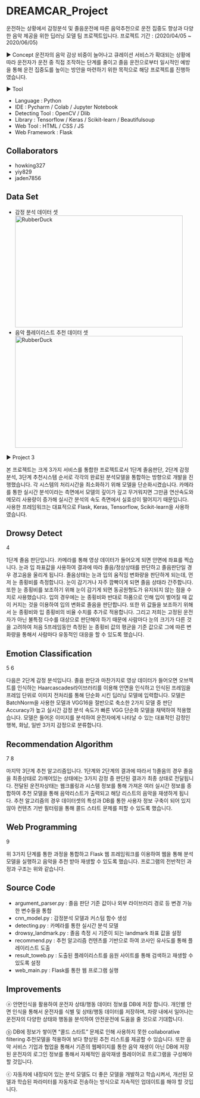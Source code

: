 # DREAMCAR_Project
운전하는 상황에서 감정분석 및 졸음운전에 따른 음악추천으로 운전 집중도 향상과 다양한 음악 제공을 위한 딥러닝 모델 팀 프로젝트입니다.
프로젝트 기간 : (2020/04/05 ~ 2020/06/05)

▶ Concept
운전자의 음악 감상 비중이 늘어나고 큐레이션 서비스가 확대되는 상황에 따라 운전자가 운전 중 직접 조작하는 단계를 줄이고 졸음 운전으로부터 일시적인 예방을 통해 운전 집중도를 높이는 방안을 마련하기 위한 목적으로 해당 프로젝트를 진행하였습니다.

▶ Tool
* Language : Python
* IDE : Pycharm / Colab / Jupyter Notebook
* Detecting Tool : OpenCV / Dlib
* Library : Tensorflow / Keras / Scikit-learn / Beautifulsoup
* Web Tool : HTML / CSS / JS
* Web Framework : Flask

## Collaborators
* howking327
* yiy829
* jaden7856

## Data Set
* 감정 분석 데이터 셋
<img src="/path/to/img.jpg" width="450px" height="300px" title="px(픽셀) 크기 설정" alt="RubberDuck"></img><br/>
* 음악 플레이리스트 추천 데이터 셋
<img src="/path/to/img.jpg" width="450px" height="300px" title="px(픽셀) 크기 설정" alt="RubberDuck"></img><br/>

▶ Project
3

본 프로젝트는 크게 3가지 서비스를 통합한 프로젝트로서 1단계 졸음판단, 2단계 감정분석, 3단계 추천시스템 순서로 각각의 완료된 분석모델을 통합하는 방향으로 개발을 진행했습니다. 각 시스템의 처리시간을 최소화하기 위해 모델을 단순화시켰습니다. 카메라를 통한 실시간 분석이라는 측면에서 모델의 깊이가 깊고 무거워지면 그만큼 연산속도와 메모리 사용량이 증가해 실시간 분석의 속도 측면에서 실효성이 떨어지기 때문입니다. 사용한 프레임워크는 대표적으로 Flask, Keras, Tensorflow, Scikit-learn을 사용하였습니다.

## Drowsy Detect
4

1단계 졸음 판단입니다. 카메라를 통해 영상 데이터가 들어오게 되면 안면에 좌표를 찍습니다. 눈과 입 좌표값을 사용하여 결과에 따라 졸음/정상상태를 판단하고 졸음판단일 경우 경고음을 울리게 됩니다. 졸음상태는 눈과 입의 움직임 변화량을 판단하게 되는데, 먼저 눈 종횡비를 측정합니다. 눈이 감기거나 자주 깜빡이게 되면 졸음 상태라 간주합니다. 또한 눈 종횡비를 보조하기 위해 눈이 감기게 되면 동공원형도가 유지되지 않는 점을 수치로 사용했습니다. 입의 경우에는 눈 종횡비와 반대로 하품으로 인해 입이 벌어질 때 값이 커지는 것을 이용하여 입의 변화로 졸음을 판단합니다. 또한 위 값들을 보조하기 위해서 눈 종횡비와 입 종횡비의 비율 수치를 추가로 적용합니다. 그리고 저희는 고정된 운전자가 아닌 불특정 다수를 대상으로 판단해야 하기 때문에 사람마다 눈의 크기가 다른 것을 고려하여 처음 5프레임동안 측정된 눈 종횡비 값의 평균을 기준 값으로 그에 따른 변화량을 통해서 사람마다 유동적인 대응을 할 수 있도록 했습니다.

## Emotion Classification
5 6

다음은 2단계 감정 분석입니다. 졸음 판단과 마찬가지로 영상 데이터가 들어오면 오브젝트를 인식하는 Haarcascades라이브러리를 이용해 안면을 인식하고 인식된 프레임을 프레임 단위로 이미지 전처리를 통해 단순화 시킨 딥러닝 모델에 입력합니다. 모델은 BatchNorm을 사용한 모델과 VGG16을 절반으로 축소한 2가지 모델 중 판단 Accuracy가 높고 실시간 감정 분석 속도가 빠른 VGG 단순화 모델을 채택하여 적용했습니다. 모델은 들어온 이미지를 분석하여 운전자에게 나타날 수 있는 대표적인 감정인 행복, 화남, 일반 3가지 감정으로 분류합니다.

## Recommendation Algorithm
7 8

마지막 3단계 추천 알고리즘입니다. 1단계와 2단계의 결과에 따라서 1)졸음의 경우 졸음을 최종상태로 2)깨어있는 상태에는 3가지 감정 중 판단된 결과가 최종 상태로 전달됩니다. 전달된 운전자상태는 웹크롤링과 시스템 정보를 통해 가져온 여러 실시간 정보를 종합하여 추천 모델을 통해 음악리스트가 출력되고 해당 리스트의 음악을 재생하게 됩니다. 추천 알고리즘의 경우 데이터셋의 특성과 DB를 통한 사용자 정보 구축이 되어 있지 않아 컨텐츠 기반 필터링을 통해 콜드 스타트 문제를 피할 수 있도록 했습니다.

## Web Programming
9

위 3가지 단계를 통한 과정을 통합하고 Flask 웹 프레임워크를 이용하여 웹을 통해 분석 모델을 실행하고 음악을 추천 받아 재생할 수 있도록 했습니다. 프로그램의 전반적인 과정과 구조는 위와 같습니다.

## Source Code
* argument_parser.py : 졸음 판단 기준 값이나 외부 라이브러리 경로 등 변경 가능한 변수들을 통합
* cnn_model.py : 감정분석 모델과 커스텀 함수 생성
* detecting.py : 카메라를 통한 실시간 분석 모델
* drowsy_landmark.py : 졸음 측정 시 기준이 되는 landmark 좌표 값을 설정
* recommend.py : 추천 알고리즘 컨텐츠를 기반으로 하여 코사인 유사도를 통해 플레이리스트 도출
* result_toweb.py : 도출된 플레이리스트를 음원 사이트를 통해 검색하고 재생할 수 있도록 설정
* web_main.py : Flask를 통한 웹 프로그램 실행

## Improvements
ⓐ 안면인식을 활용하여 운전자 상태/행동 데이터 정보를 DB에 저장 합니다. 개인별 안면 인식을 통해서 운전자를 식별 및 상태/행동 데이터를 저장하며, 차량 내에서 일어나는 운전자의 다양한 상태와 행동을 분석하여 안전운전에 도움을 줄 것으로 기대합니다.

ⓑ DB에 정보가 쌓이면 “콜드 스타트” 문제로 인해 사용하지 못한 collaborative filtering 추천모델을 적용하여 보다 향상된 추천 리스트를 제공할 수 있습니다. 또한 음악 서비스 기업과 협업을 통해서 기존의 웹페이지를 통한 음악 재생이 아닌 DB에 저장된 운전자의 로그인 정보를 통해서 자체적인 음악재생 플레이어로 프로그램을 구성해야 할 것입니다.

ⓒ 자동차에 내장되어 있는 분석 모델도 더 좋은 모델을 개발하고 학습시켜서, 개선된 모델과 학습된 파라미터를 자동차로 전송하는 방식으로 지속적인 업데이트를 해야 할 것입니다.
